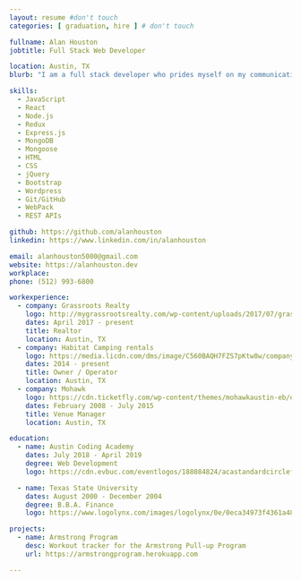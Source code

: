 ```yaml
---
layout: resume #don't touch
categories: [ graduation, hire ] # don't touch

fullname: Alan Houston
jobtitle: Full Stack Web Developer

location: Austin, TX
blurb: "I am a full stack developer who prides myself on my communication skills, multitasking and organizational proficiency. I love learning and enjoy keeping myself and my peers focused, motivated, and in good spirits!"

skills:
  - JavaScript
  - React
  - Node.js
  - Redux
  - Express.js
  - MongoDB
  - Mongoose
  - HTML
  - CSS
  - jQuery
  - Bootstrap
  - Wordpress
  - Git/GitHub
  - WebPack
  - REST APIs

github: https://github.com/alanhouston
linkedin: https://www.linkedin.com/in/alanhouston

email: alanhouston5000@gmail.com
website: https://alanhouston.dev
workplace:
phone: (512) 993-6800

workexperience:
  - company: Grassroots Realty
    logo: http://mygrassrootsrealty.com/wp-content/uploads/2017/07/grassroots-yard-sign-1200-fadedbottom.jpg
    dates: April 2017 - present
    title: Realtor
    location: Austin, TX
  - company: Habitat Camping rentals
    logo: https://media.licdn.com/dms/image/C560BAQH7FZS7pKtw8w/company-logo_100_100/0?e=2159024400&v=beta&t=32g8sRAIrIltzSYm7VXmzAusoFv4sUrsqTbjNWaUMM4
    dates: 2014 - present
    title: Owner / Operator
    location: Austin, TX
  - company: Mohawk
    logo: https://cdn.ticketfly.com/wp-content/themes/mohawkaustin-eb/og-logo.png
    dates: February 2008 - July 2015
    title: Venue Manager
    location: Austin, TX

education:
  - name: Austin Coding Academy
    dates: July 2018 - April 2019
    degree: Web Development
    logo: https://cdn.evbuc.com/eventlogos/188084824/acastandardcirclefullname.png

  - name: Texas State University
    dates: August 2000 - December 2004
    degree: B.B.A. Finance
    logo: https://www.logolynx.com/images/logolynx/0e/0eca34973f4361a486c2683ab6f018db.jpeg

projects:
  - name: Armstrong Program
    desc: Workout tracker for the Armstrong Pull-up Program
    url: https://armstrongprogram.herokuapp.com 

---
```

